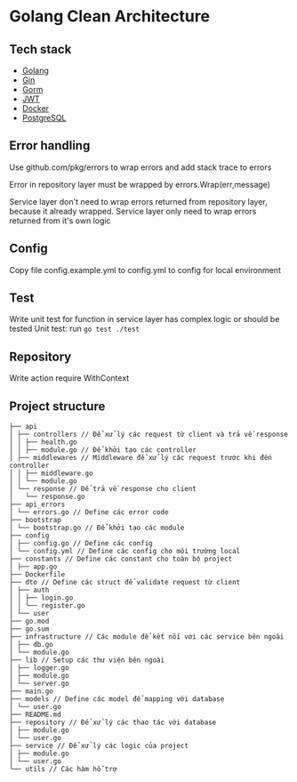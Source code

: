 # Golang Clean Architecture

## Tech stack

- [Golang](https://golang.org/)
- [Gin](https://https://gin-gonic.com/)
- [Gorm](https://gorm.io/)
- [JWT](https://jwt.io/)
- [Docker](https://www.docker.com/)
- [PostgreSQL](https://www.postgresql.org/)

## Error handling

Use github.com/pkg/errors to wrap errors and add stack trace to errors

Error in repository layer must be wrapped by errors.Wrap(err,message)

Service layer don't need to wrap errors returned from repository layer, because it already wrapped. Service layer only need to wrap errors returned from it's own logic

## Config

Copy file config.example.yml to config.yml to config for local environment

## Test

Write unit test for function in service layer has complex logic or should be tested
Unit test: run `go test ./test`

## Repository

Write action require WithContext

## Project structure

```
├── api
│ ├── controllers // Để xử lý các request từ client và trả về response
│ │ ├── health.go
│ │ ├── module.go // Để khởi tạo các controller
│ ├── middlewares // Middleware để xử lý các request trước khi đến controller
│ │ ├── middleware.go
│ │ └── module.go
│ └── response // Để trả về response cho client
│   └── response.go
├── api_errors
│ └── errors.go // Define các error code
├── bootstrap
│ └── bootstrap.go // Để khởi tạo các module
├── config
│ ├── config.go // Define các config
│ └── config.yml // Define các config cho môi trường local
├── constants // Define các constant cho toàn bộ project
│ ├── app.go
├── Dockerfile
├── dto // Define các struct để validate request từ client
│ ├── auth
│ │ ├── login.go
│ │ └── register.go
│ └── user
├── go.mod
├── go.sum
├── infrastructure // Các module để kết nối với các service bên ngoài
│ ├── db.go
│ └── module.go
├── lib // Setup các thư viện bên ngoài
│ ├── logger.go
│ ├── module.go
│ └── server.go
├── main.go
├── models // Define các model để mapping với database
│ └── user.go
├── README.md
├── repository // Để xử lý các thao tác với database
│ ├── module.go
│ └── user.go
├── service // Để xử lý các logic của project
│ ├── module.go
│ └── user.go
└── utils // Các hàm hỗ trợ
```
